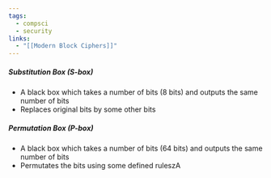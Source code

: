 ```yaml
---
tags:
  - compsci
  - security
links:
  - "[[Modern Block Ciphers]]"
---
```

##### Substitution Box (S-box)
- A black box which takes a number of bits (8 bits) and outputs the same number of bits
- Replaces original bits by some other bits
##### Permutation Box (P-box)
- A black box which takes a number of bits (64 bits) and outputs the same number of bits
- Permutates the bits using some defined ruleszA